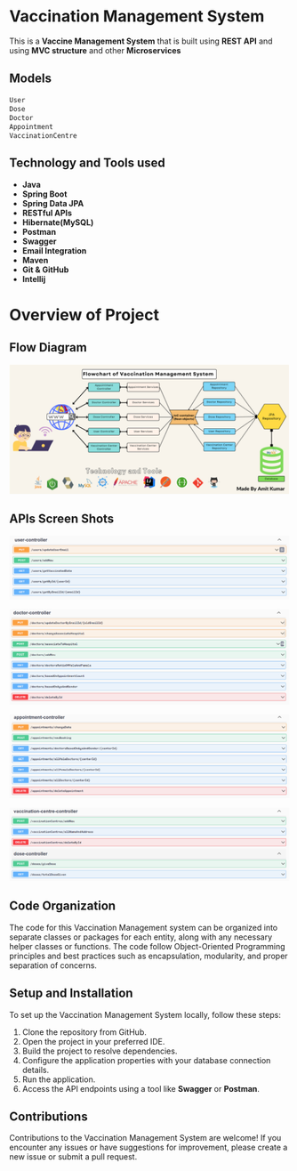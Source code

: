 # Vaccination Management System

This is a **Vaccine Management System** that is built using **REST API** and using **MVC structure** and other **Microservices**

## Models
    User
    Dose
    Doctor
    Appointment
    VaccinationCentre

## Technology and Tools used
  * **Java**
  * **Spring Boot**
  * **Spring Data JPA**
  * **RESTful APIs**
  * **Hibernate(MySQL)**
  * **Postman**
  * **Swagger**
  * **Email Integration**
  * **Maven**
  * **Git & GitHub**
  * **Intellij**
# Overview of Project

## Flow Diagram
![flowchart.png](src%2Fmain%2Fjava%2Fcom%2Fexample%2FvaccineManagementSystem%2FImages%2Fflowchart.png)
## APIs Screen Shots

![User.png](src%2Fmain%2Fjava%2Fcom%2Fexample%2FvaccineManagementSystem%2FImages%2FUser.png)

![Doctor.png](src%2Fmain%2Fjava%2Fcom%2Fexample%2FvaccineManagementSystem%2FImages%2FDoctor.png)

![Appointment.png](src%2Fmain%2Fjava%2Fcom%2Fexample%2FvaccineManagementSystem%2FImages%2FAppointment.png)

![Centre And Dose.png](src%2Fmain%2Fjava%2Fcom%2Fexample%2FvaccineManagementSystem%2FImages%2FCentre%20And%20Dose.png)

## Code Organization
The code for this Vaccination Management system can be organized into separate classes or packages for each entity, along with any necessary helper classes or functions. The code follow Object-Oriented Programming principles and best practices such as encapsulation, modularity, and proper separation of concerns.

## Setup and Installation
To set up the Vaccination Management System locally, follow these steps:

1. Clone the repository from GitHub.
2. Open the project in your preferred IDE.
3. Build the project to resolve dependencies.
4. Configure the application properties with your database connection details.
5. Run the application.
6. Access the API endpoints using a tool like **Swagger** or **Postman**.
## Contributions
Contributions to the Vaccination Management System are welcome! If you encounter any issues or have suggestions for improvement, please create a new issue or submit a pull request.
